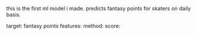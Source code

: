this is the first ml model i made. predicts fantasy points for skaters on daily basis.

target: fantasy points
features:
method:
score: